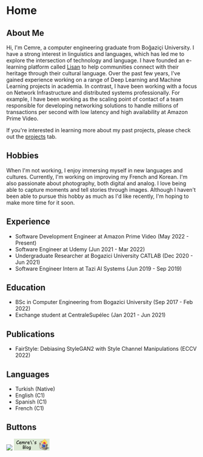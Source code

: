 # Home

## About Me
Hi, I'm Cemre, a computer engineering graduate from Boğaziçi University. I have a strong interest in linguistics and languages, which has led me to explore the intersection of technology and language. I have founded an e-learning platform called [Lisan](http://lisan.dutl.uk) to help communities connect with their heritage through their cultural language. Over the past few years, I've gained experience working on a range of Deep Learning and Machine Learning projects in academia. In contrast, I have been working with a focus on Network Infrastructure and distributed systems professionally. For example, I have been working as the scaling point of contact of a team responsible for developing networking solutions to handle millions of transactions per second with low latency and high availability at Amazon Prime Video.

If you're interested in learning more about my past projects, please check out the [projects](projects/projects) tab.

## Hobbies
When I'm not working, I enjoy immersing myself in new languages and cultures. Currently, I'm working on improving my French and Korean. I'm also passionate about photography, both digital and analog. I love being able to capture moments and tell stories through images. Although I haven't been able to pursue this hobby as much as I'd like recently, I'm hoping to make more time for it soon.

## Experience
- Software Development Engineer at Amazon Prime Video (May 2022 - Present)
- Software Engineer at Udemy (Jun 2021 - Mar 2022)
- Undergraduate Researcher at Bogazici University CATLAB (Dec 2020 - Jun 2021)
- Software Engineer Intern at Tazi AI Systems (Jun 2019 - Sep 2019)

## Education
- BSc in Computer Engineering from Bogazici University (Sep 2017 - Feb 2022)
- Exchange student at CentraleSupélec (Jan 2021 - Jun 2021)

## Publications
- FairStyle: Debiasing StyleGAN2 with Style Channel Manipulations (ECCV 2022)

## Languages
- Turkish (Native)
- English (C1)
- Spanish (C1)
- French (C1)

## Buttons
[![](https://m0r1bund.com/images/assets/m0r1bund%20icon%20red.png)](https://m0r1bund.com/)
[![](static/img/link-button.png)](https:/cemrekarakas.com/)
